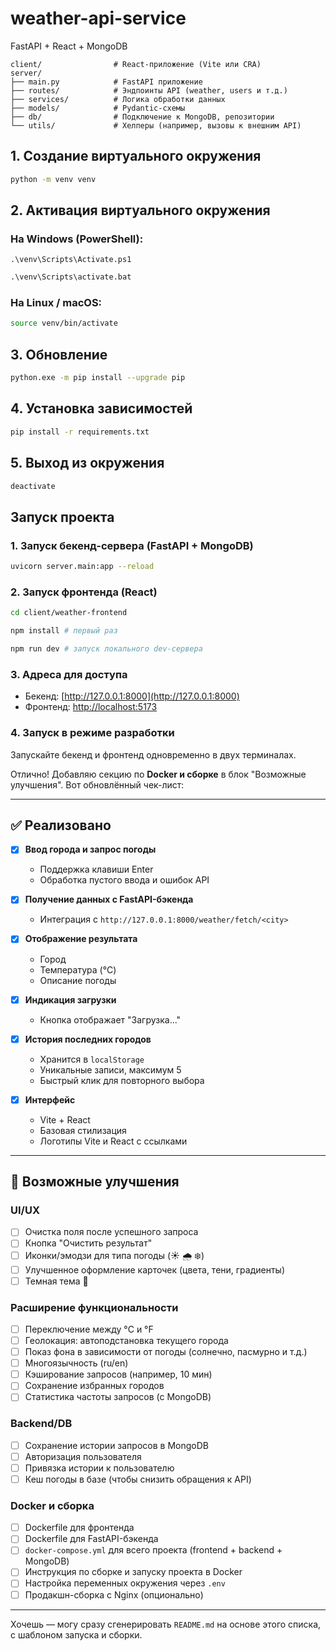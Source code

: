 # weather-api-service
FastAPI + React + MongoDB
```
client/                # React-приложение (Vite или CRA)
server/
├── main.py            # FastAPI приложение
├── routes/            # Эндпоинты API (weather, users и т.д.)
├── services/          # Логика обработки данных
├── models/            # Pydantic-схемы
├── db/                # Подключение к MongoDB, репозитории
└── utils/             # Хелперы (например, вызовы к внешним API)
```

## 1. Создание виртуального окружения
```bash
python -m venv venv
```

## 2. Активация виртуального окружения

### На Windows (PowerShell):
```shell
.\venv\Scripts\Activate.ps1
```
```cmd
.\venv\Scripts\activate.bat
```

### На Linux / macOS:

```bash
source venv/bin/activate
```

## 3. Обновление
```bash
python.exe -m pip install --upgrade pip
```

## 4. Установка зависимостей
```bash
pip install -r requirements.txt
```

## 5. Выход из окружения

```bash
deactivate
```


## Запуск проекта

### 1. Запуск бекенд-сервера (FastAPI + MongoDB)

```bash
uvicorn server.main:app --reload
```

### 2. Запуск фронтенда (React)
```bash
cd client/weather-frontend
```

```bash
npm install # первый раз
```


```bash
npm run dev # запуск локального dev-сервера
```

### 3. Адреса для доступа

* Бекенд: [http://127.0.0.1:8000](http://127.0.0.1:8000)
* Фронтенд: [http://localhost:5173](http://localhost:5173)

### 4. Запуск в режиме разработки

Запускайте бекенд и фронтенд одновременно в двух терминалах.




Отлично! Добавляю секцию по **Docker и сборке** в блок "Возможные улучшения". Вот обновлённый чек-лист:

---

## ✅ Реализовано

* [x] **Ввод города и запрос погоды**

  * Поддержка клавиши Enter
  * Обработка пустого ввода и ошибок API
* [x] **Получение данных с FastAPI-бэкенда**

  * Интеграция с `http://127.0.0.1:8000/weather/fetch/<city>`
* [x] **Отображение результата**

  * Город
  * Температура (°C)
  * Описание погоды
* [x] **Индикация загрузки**

  * Кнопка отображает "Загрузка..."
* [x] **История последних городов**

  * Хранится в `localStorage`
  * Уникальные записи, максимум 5
  * Быстрый клик для повторного выбора
* [x] **Интерфейс**

  * Vite + React
  * Базовая стилизация
  * Логотипы Vite и React с ссылками

---

## 🔧 Возможные улучшения

### UI/UX

* [ ] Очистка поля после успешного запроса
* [ ] Кнопка "Очистить результат"
* [ ] Иконки/эмодзи для типа погоды (☀️ 🌧️ ❄️)
* [ ] Улучшенное оформление карточек (цвета, тени, градиенты)
* [ ] Темная тема 🌙

### Расширение функциональности

* [ ] Переключение между °C и °F
* [ ] Геолокация: автоподстановка текущего города
* [ ] Показ фона в зависимости от погоды (солнечно, пасмурно и т.д.)
* [ ] Многоязычность (ru/en)
* [ ] Кэширование запросов (например, 10 мин)
* [ ] Сохранение избранных городов
* [ ] Статистика частоты запросов (с MongoDB)

### Backend/DB

* [ ] Сохранение истории запросов в MongoDB
* [ ] Авторизация пользователя
* [ ] Привязка истории к пользователю
* [ ] Кеш погоды в базе (чтобы снизить обращения к API)

### Docker и сборка

* [ ] Dockerfile для фронтенда
* [ ] Dockerfile для FastAPI-бэкенда
* [ ] `docker-compose.yml` для всего проекта (frontend + backend + MongoDB)
* [ ] Инструкция по сборке и запуску проекта в Docker
* [ ] Настройка переменных окружения через `.env`
* [ ] Продакшн-сборка с Nginx (опционально)

---

Хочешь — могу сразу сгенерировать `README.md` на основе этого списка, с шаблоном запуска и сборки.
